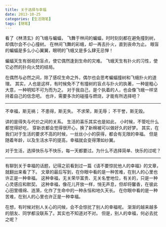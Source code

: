 ```yaml
---
title: 关于选择与幸福
date: 2013-10-25
categories: [生活随笔]
tags: [随笔]
---
```


看了《林清玄》的飞蛾与蝙蝠，
飞舞于林间的蝙蝠，时时刻刻都在避免撞到树，却偶尔会不小心撞树。
在林间飞舞的彩蛾，却一再去扑火，直到丧命为止。
眼盲的蝙蝠是多么小心翼翼，眼明的飞蛾又是多么肆无忌惮！

蝙蝠天生有弱视的盲点，使它偶然逢到生命的灾难。
飞蛾天生有扑火的习性，使它必然的扑向火焚的结局。

在偶然与必然之间，除了感叹生命之外，偶尔也会思考蝙蝠撞树和飞蛾扑火的道理。
其实，人也是这样，有时候免不了有撞树的盲点与扑火的执著，一种是粗心大意，一种明知不可为而为之。
对于我自己，是个执着的人，也会像飞蛾一样坚持着自己的信念吧。
也许，需要多次的碰撞与燃烧，才能有所选择吧？

___

不幸福，斯无祸；
不患得，斯无失。
不求荣，斯无辱；
不干誉，斯无毁。

讲的是得失与代价之间的关系。
生活的喜乐其实也是如此，
小时候，不管吃什么都觉得好吃，
穿新衣都会觉得很开心，换了新棉被可以做好久的好梦。
其实，在我们对于生活的要求不高的时候，一丝丝小小的获得，都会有无限的幸福。
但是随着年龄，以及生活水平的提高，幸福就会变得薄如纱翼。

对于生活，选择快乐与不快乐，每一天都要过。为什么不选择简单、快乐的过呢？

___

有聊到关于幸福的话题，记得之前看到过一篇《请不要惊扰他人的幸福》的文章，就翻出来看了下。
文章的最后写到，在你眼中看的是一种苦难，在别人的心里也许正是一种幸福。
这种幸福，无关荣华富贵、无关名誉地位，有关的，只是一种心灵感应和默契。
这种幸福，像花儿开放一样，悄无声息，但却将馨香，在彼此心田里缠绵、涟漪，化作了生命中的一种永恒和地久天长。
在你眼中看的是一种苦难，在别人的心里也许正是一种幸福。

在想，有时候对别人关心的问候，会不会惊扰了别人的幸福呢。
渐渐的越来越多的朋友、同学都没联系了。其实也不知道对不对。
但是，别人的幸福，何必去扰之呢？
